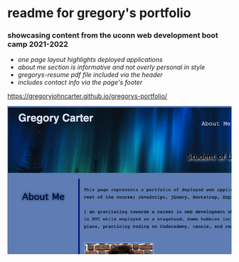 # readme for gregory's portfolio

### showcasing content from the uconn web development boot camp 2021-2022

- *one page layout highlights deployed applications*
- *about me section is informative and not overly personal in style*
- *gregorys-resume pdf file included via the header*
- *includes contact info via the page's footer*

 https://gregoryjohncarter.github.io/gregorys-portfolio/

<img src="assets/images/portfolio-screenshot.png" />
    